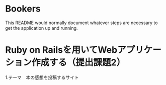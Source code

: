 # Bookers

This README would normally document whatever steps are necessary to get the
application up and running.

# Ruby on Railsを用いてWebアプリケーション作成する（提出課題2）

1.テーマ　本の感想を投稿するサイト
